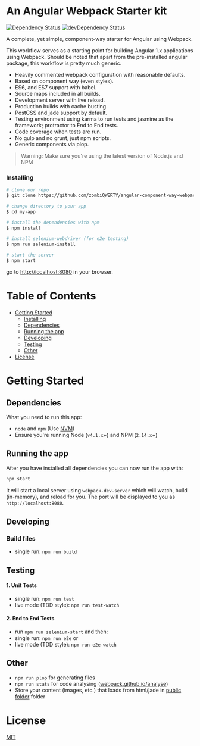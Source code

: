 # An Angular Webpack Starter kit

[![Dependency Status](https://david-dm.org/zombiQWERTY/angular-component-way-webpack-starter-kit/status.svg)](https://david-dm.org/zombiQWERTY/angular-component-way-webpack-starter-kit#info=dependencies) [![devDependency Status](https://david-dm.org/zombiQWERTY/angular-component-way-webpack-starter-kit/dev-status.svg)](https://david-dm.org/zombiQWERTY/angular-component-way-webpack-starter-kit#info=devDependencies)

A complete, yet simple, component-way starter for Angular using Webpack.

This workflow serves as a starting point for building Angular 1.x applications using Webpack. Should be noted that apart from the pre-installed angular package, this workflow is pretty much generic.

* Heavily commented webpack configuration with reasonable defaults.
* Based on component way (even styles).
* ES6, and ES7 support with babel.
* Source maps included in all builds.
* Development server with live reload.
* Production builds with cache busting.
* PostCSS and jade support by default.
* Testing environment using karma to run tests and jasmine as the framework; protractor to End to End tests.
* Code coverage when tests are run.
* No gulp and no grunt, just npm scripts.
* Generic components via plop.

>Warning: Make sure you're using the latest version of Node.js and NPM

### Installing

```bash
# clone our repo
$ git clone https://github.com/zombiQWERTY/angular-component-way-webpack-starter-kit.git my-app

# change directory to your app
$ cd my-app

# install the dependencies with npm
$ npm install

# install selenium-webdriver (for e2e testing)
$ npm run selenium-install

# start the server
$ npm start
```

go to [http://localhost:8080](http://localhost:8080) in your browser.

# Table of Contents

* [Getting Started](#getting-started)
    * [Installing](#installing)
    * [Dependencies](#dependencies)
    * [Running the app](#running-the-app)
    * [Developing](#developing)
    * [Testing](#testing)
    * [Other](#other)
* [License](#license)

# Getting Started

## Dependencies

What you need to run this app:
* `node` and `npm` (Use [NVM](https://github.com/creationix/nvm))
* Ensure you're running Node (`v4.1.x`+) and NPM (`2.14.x`+)

## Running the app

After you have installed all dependencies you can now run the app with:
```bash
npm start
```

It will start a local server using `webpack-dev-server` which will watch, build (in-memory), and reload for you. The port will be displayed to you as `http://localhost:8080`.

## Developing

### Build files

* single run: `npm run build`

## Testing

#### 1. Unit Tests

* single run: `npm run test`
* live mode (TDD style): `npm run test-watch`


#### 2. End to End Tests
* run `npm run selenium-start` and then:
* single run: `npm run e2e` or
* live mode (TDD style): `npm run e2e-watch`

## Other

* `npm run plop` for generating files
* `npm run stats` for code analysing ([webpack.github.io/analyse](https://webpack.github.io/analyse/))
* Store your content (images, etc.) that loads from html/jade in [public folder](./src/public/) folder

# License

[MIT](/LICENSE)
